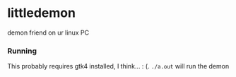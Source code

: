 # littledemon
demon friend on ur linux PC
### Running
This probably requires gtk4 installed, I think... : (.
`./a.out` will run the demon
